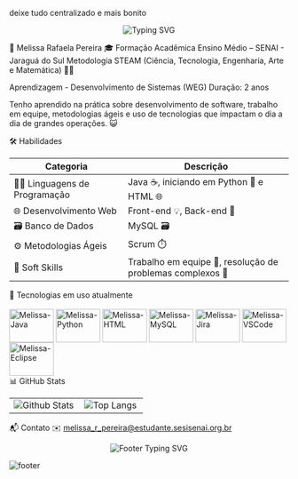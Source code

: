 deixe tudo centralizado e mais bonito <p align="center"> <img src="https://readme-typing-svg.herokuapp.com/?font=Fira+Code&size=20&pause=1000&color=EC4899&center=true&vCenter=true&width=600&lines=Olá%2C+eu+sou+a+Melissa!;Apaixonada+por+tecnologia+e+aprendizado+contínuo;Sempre+em+busca+de+evolução+e+conhecimento+🚀" alt="Typing SVG" /> </p>
💼 Melissa Rafaela Pereira
🎓 Formação Acadêmica
Ensino Médio – SENAI - Jaraguá do Sul
Metodologia STEAM (Ciência, Tecnologia, Engenharia, Arte e Matemática) 🔬🎨

Aprendizagem - Desenvolvimento de Sistemas (WEG)
Duração: 2 anos

Tenho aprendido na prática sobre desenvolvimento de software, trabalho em equipe, metodologias ágeis e uso de tecnologias que impactam o dia a dia de grandes operações. 😺

🛠️ Habilidades
<table> <thead> <tr> <th>Categoria</th> <th>Descrição</th> </tr> </thead> <tbody> <tr> <td>🧑‍💻 Linguagens de Programação</td> <td>Java ☕, iniciando em Python 🐍 e HTML 🌐</td> </tr> <tr> <td>🌐 Desenvolvimento Web</td> <td>Front-end 💡, Back-end 🔧</td> </tr> <tr> <td>🗃️ Banco de Dados</td> <td>MySQL 🗃️</td> </tr> <tr> <td>⚙️ Metodologias Ágeis</td> <td>Scrum ⏱️</td> </tr> <tr> <td>🤝 Soft Skills</td> <td>Trabalho em equipe 🤝, resolução de problemas complexos 🧩</td> </tr> </tbody> </table>
🌟 Tecnologias em uso atualmente
<div style="display: inline_block"> <br> <img align="center" alt="Melissa-Java" height="60" width="80" src="https://cdn.jsdelivr.net/gh/devicons/devicon@latest/icons/java/java-original.svg" /> <img align="center" alt="Melissa-Python" height="60" width="80" src="https://cdn.jsdelivr.net/gh/devicons/devicon@latest/icons/python/python-original.svg" /> <img align="center" alt="Melissa-HTML" height="60" width="80" src="https://cdn.jsdelivr.net/gh/devicons/devicon@latest/icons/html5/html5-original.svg" /> <img align="center" alt="Melissa-MySQL" height="60" width="80" src="https://cdn.jsdelivr.net/gh/devicons/devicon@latest/icons/mysql/mysql-original-wordmark.svg" /> <img align="center" alt="Melissa-Jira" height="60" width="80" src="https://cdn.jsdelivr.net/gh/devicons/devicon@latest/icons/jira/jira-original-wordmark.svg" /> <img align="center" alt="Melissa-VSCode" height="60" width="80" src="https://cdn.jsdelivr.net/gh/devicons/devicon@latest/icons/vscode/vscode-original.svg" /> <img align="center" alt="Melissa-Eclipse" height="60" width="80" src="https://cdn.jsdelivr.net/gh/devicons/devicon@latest/icons/eclipse/eclipse-original.svg" /> </div>
📊 GitHub Stats
<table> <tr> <td> <img align="left" src="https://github-readme-stats.vercel.app/api?username=melll1601&theme=radical&hide_border=false&include_all_commits=true&show_icons=true" alt="Github Stats" /> </td> <td> <img align="left" src="https://github-readme-stats.vercel.app/api/top-langs/?username=melll1601&theme=radical&hide_border=false&layout=compact" alt="Top Langs" /> </td> </tr> </table>

📬 Contato
✉️ melissa_r_pereira@estudante.sesisenai.org.br


<p align="center"> <img src="https://readme-typing-svg.herokuapp.com/?font=Fira+Code&size=20&pause=1000&color=EC4899&center=true&vCenter=true&width=600&lines=😺😽😿+Até+logo+!+perfil!" alt="Footer Typing SVG" /> </p>

![footer](https://github.com/user-attachments/assets/6098bc3b-1a35-4df2-85a2-c33028e73512)

